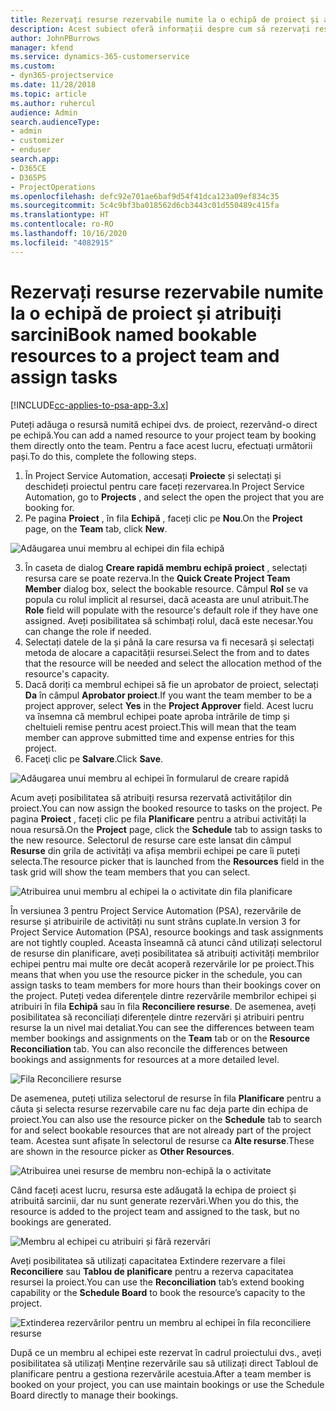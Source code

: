```yaml
---
title: Rezervați resurse rezervabile numite la o echipă de proiect și atribuiți sarcini
description: Acest subiect oferă informații despre cum să rezervați resurse numite pentru echipe de proiect și despre atribuirea lor către activități.
author: JohnPBurrows
manager: kfend
ms.service: dynamics-365-customerservice
ms.custom:
- dyn365-projectservice
ms.date: 11/28/2018
ms.topic: article
ms.author: ruhercul
audience: Admin
search.audienceType:
- admin
- customizer
- enduser
search.app:
- D365CE
- D365PS
- ProjectOperations
ms.openlocfilehash: defc92e701ae6baf9d54f41dca123a09ef834c35
ms.sourcegitcommit: 5c4c9bf3ba018562d6cb3443c01d550489c415fa
ms.translationtype: HT
ms.contentlocale: ro-RO
ms.lasthandoff: 10/16/2020
ms.locfileid: "4082915"
---
```

# <a name="book-named-bookable-resources-to-a-project-team-and-assign-tasks"></a><span data-ttu-id="1688c-103">Rezervați resurse rezervabile numite la o echipă de proiect și atribuiți sarcini</span><span class="sxs-lookup"><span data-stu-id="1688c-103">Book named bookable resources to a project team and assign tasks</span></span> 

[!INCLUDE[cc-applies-to-psa-app-3.x](../includes/cc-applies-to-psa-app-3x.md)]

<span data-ttu-id="1688c-104">Puteți adăuga o resursă numită echipei dvs. de proiect, rezervând-o direct pe echipă.</span><span class="sxs-lookup"><span data-stu-id="1688c-104">You can  add a named resource to your project team by booking them directly onto the team.</span></span> <span data-ttu-id="1688c-105">Pentru a face acest lucru, efectuați următorii pași.</span><span class="sxs-lookup"><span data-stu-id="1688c-105">To do this, complete the following steps.</span></span>

1. <span data-ttu-id="1688c-106">În Project Service Automation, accesați **Proiecte** și selectați și deschideți proiectul pentru care faceți rezervarea.</span><span class="sxs-lookup"><span data-stu-id="1688c-106">In  Project Service Automation, go to **Projects** , and select the open the project that you are booking for.</span></span>
2. <span data-ttu-id="1688c-107">Pe pagina **Proiect** , în fila **Echipă** , faceți clic pe **Nou**.</span><span class="sxs-lookup"><span data-stu-id="1688c-107">On the **Project** page, on the **Team** tab, click **New**.</span></span> 

![Adăugarea unui membru al echipei din fila echipă](media/RM-how-to-1.png)

3. <span data-ttu-id="1688c-109">În caseta de dialog **Creare rapidă membru echipă proiect** , selectați resursa care se poate rezerva.</span><span class="sxs-lookup"><span data-stu-id="1688c-109">In the **Quick Create Project Team Member** dialog box, select the bookable resource.</span></span> <span data-ttu-id="1688c-110">Câmpul **Rol** se va popula cu rolul implicit al resursei, dacă aceasta are unul atribuit.</span><span class="sxs-lookup"><span data-stu-id="1688c-110">The **Role** field will populate with the resource's default role if they have one assigned.</span></span> <span data-ttu-id="1688c-111">Aveți posibilitatea să schimbați rolul, dacă este necesar.</span><span class="sxs-lookup"><span data-stu-id="1688c-111">You can change the role if needed.</span></span> 
4. <span data-ttu-id="1688c-112">Selectați datele de la și până la care resursa va fi necesară și selectați metoda de alocare a capacității resursei.</span><span class="sxs-lookup"><span data-stu-id="1688c-112">Select the from and to dates that the resource will be needed and select the allocation method of the resource's capacity.</span></span> 
5. <span data-ttu-id="1688c-113">Dacă doriți ca membrul echipei să fie un aprobator de proiect, selectați **Da** în câmpul **Aprobator proiect**.</span><span class="sxs-lookup"><span data-stu-id="1688c-113">If you want the team member to be a project approver, select **Yes** in the **Project Approver** field.</span></span> <span data-ttu-id="1688c-114">Acest lucru va însemna că membrul echipei poate aproba intrările de timp și cheltuieli remise pentru acest proiect.</span><span class="sxs-lookup"><span data-stu-id="1688c-114">This will mean that the team member can approve submitted time and expense entries for this project.</span></span> 
6. <span data-ttu-id="1688c-115">Faceţi clic pe **Salvare**.</span><span class="sxs-lookup"><span data-stu-id="1688c-115">Click **Save**.</span></span>

![Adăugarea unui membru al echipei în formularul de creare rapidă](media/RM-how-to-2.png)


<span data-ttu-id="1688c-117">Acum aveți posibilitatea să atribuiți resursa rezervată activităților din proiect.</span><span class="sxs-lookup"><span data-stu-id="1688c-117">You can now assign the booked resource to tasks on the project.</span></span> <span data-ttu-id="1688c-118">Pe pagina **Proiect** , faceți clic pe fila **Planificare** pentru a atribui activități la noua resursă.</span><span class="sxs-lookup"><span data-stu-id="1688c-118">On the **Project** page, click the **Schedule** tab to assign tasks to the new resource.</span></span> <span data-ttu-id="1688c-119">Selectorul de resurse care este lansat din câmpul **Resurse** din grila de activități va afișa membrii echipei pe care îi puteți selecta.</span><span class="sxs-lookup"><span data-stu-id="1688c-119">The resource picker that is launched from the **Resources** field in the task grid will show the team members that you can select.</span></span>

![Atribuirea unui membru al echipei la o activitate din fila planificare](media/RM-how-to-3.png)

<span data-ttu-id="1688c-121">În versiunea 3 pentru Project Service Automation (PSA), rezervările de resurse și atribuirile de activități nu sunt strâns cuplate.</span><span class="sxs-lookup"><span data-stu-id="1688c-121">In version 3 for Project Service Automation (PSA), resource bookings and task assignments are not tightly coupled.</span></span> <span data-ttu-id="1688c-122">Aceasta înseamnă că atunci când utilizați selectorul de resurse din planificare, aveți posibilitatea să atribuiți activități membrilor echipei pentru mai multe ore decât acoperă rezervările lor pe proiect.</span><span class="sxs-lookup"><span data-stu-id="1688c-122">This means that when you use the resource picker in the schedule, you can assign tasks to team members for more hours than their bookings cover on the project.</span></span>
<span data-ttu-id="1688c-123">Puteți vedea diferențele dintre rezervările membrilor echipei și atribuiri în fila **Echipă** sau în fila **Reconciliere resurse**. De asemenea, aveți posibilitatea să reconciliați diferențele dintre rezervări și atribuiri pentru resurse la un nivel mai detaliat.</span><span class="sxs-lookup"><span data-stu-id="1688c-123">You can see the differences between team member bookings and assignments on the **Team** tab or on the **Resource Reconciliation** tab. You can also reconcile the differences between bookings and assignments for resources at a more detailed level.</span></span>

![Fila Reconciliere resurse](media/RM-how-to-4.png)

<span data-ttu-id="1688c-125">De asemenea, puteți utiliza selectorul de resurse în fila **Planificare** pentru a căuta și selecta resurse rezervabile care nu fac deja parte din echipa de proiect.</span><span class="sxs-lookup"><span data-stu-id="1688c-125">You can also use the resource picker on the **Schedule** tab to search for and select bookable resources that are not already part of the project team.</span></span> <span data-ttu-id="1688c-126">Acestea sunt afișate în selectorul de resurse ca **Alte resurse**.</span><span class="sxs-lookup"><span data-stu-id="1688c-126">These are shown in the resource picker as **Other Resources**.</span></span>

![Atribuirea unei resurse de membru non-echipă la o activitate](media/RM-how-to-5.png)

<span data-ttu-id="1688c-128">Când faceți acest lucru, resursa este adăugată la echipa de proiect și atribuită sarcinii, dar nu sunt generate rezervări.</span><span class="sxs-lookup"><span data-stu-id="1688c-128">When you do this, the resource is added to the project team and assigned to the task, but no bookings are generated.</span></span>

![Membru al echipei cu atribuiri și fără rezervări](media/RM-how-to-6.png)

<span data-ttu-id="1688c-130">Aveți posibilitatea să utilizați capacitatea Extindere rezervare a filei **Reconciliere** sau **Tablou de planificare** pentru a rezerva capacitatea resursei la proiect.</span><span class="sxs-lookup"><span data-stu-id="1688c-130">You can use the **Reconciliation** tab’s extend booking capability or the **Schedule Board** to book the resource’s capacity to the project.</span></span>

![Extinderea rezervărilor pentru un membru al echipei în fila reconciliere resurse](media/RM-how-to-7.png)

<span data-ttu-id="1688c-132">După ce un membru al echipei este rezervat în cadrul proiectului dvs., aveți posibilitatea să utilizați Menține rezervările sau să utilizați direct Tabloul de planificare pentru a gestiona rezervările acestuia.</span><span class="sxs-lookup"><span data-stu-id="1688c-132">After a team member is booked on your project, you can use maintain bookings or use the Schedule Board directly to manage their bookings.</span></span>
